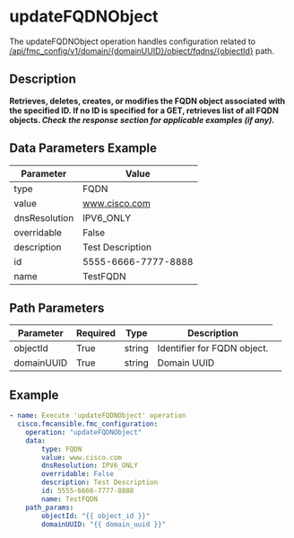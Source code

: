 # updateFQDNObject

The updateFQDNObject operation handles configuration related to [/api/fmc_config/v1/domain/{domainUUID}/object/fqdns/{objectId}](/paths//api/fmc_config/v1/domain/{domain_uuid}/object/fqdns/{object_id}.md) path.&nbsp;
## Description
**Retrieves, deletes, creates, or modifies the FQDN object associated with the specified ID. If no ID is specified for a GET, retrieves list of all FQDN objects. _Check the response section for applicable examples (if any)._**

## Data Parameters Example
| Parameter | Value |
| --------- | -------- |
| type | FQDN |
| value | www.cisco.com |
| dnsResolution | IPV6_ONLY |
| overridable | False |
| description | Test Description |
| id | 5555-6666-7777-8888 |
| name | TestFQDN |

## Path Parameters
| Parameter | Required | Type | Description |
| --------- | -------- | ---- | ----------- |
| objectId | True | string <td colspan=3> Identifier for FQDN object. |
| domainUUID | True | string <td colspan=3> Domain UUID |

## Example
```yaml
- name: Execute 'updateFQDNObject' operation
  cisco.fmcansible.fmc_configuration:
    operation: "updateFQDNObject"
    data:
        type: FQDN
        value: www.cisco.com
        dnsResolution: IPV6_ONLY
        overridable: False
        description: Test Description
        id: 5555-6666-7777-8888
        name: TestFQDN
    path_params:
        objectId: "{{ object_id }}"
        domainUUID: "{{ domain_uuid }}"

```